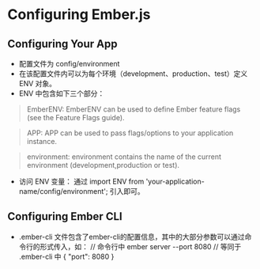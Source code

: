 # Configuring Ember.js

## Configuring Your App
- 配置文件为 config/environment
- 在该配置文件内可以为每个环境（development、production、test）定义 ENV 对象。
- ENV 中包含如下三个部分：
> EmberENV: EmberENV can be used to define Ember feature flags (see the Feature Flags guide).

> APP: APP can be used to pass flags/options to your application instance.

> environment: environment contains the name of the current environment (development,production or test).

- 访问 ENV 变量： 通过 import ENV from 'your-application-name/config/environment'; 引入即可。

## Configuring Ember CLI
- .ember-cli 文件包含了ember-cli的配置信息，其中的大部分参数可以通过命令行的形式传入，如：
         // 命令行中
        ember server --port 8080
         // 等同于 .ember-cli 中
        {
          "port": 8080
        }
